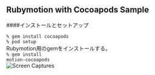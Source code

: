 ## Rubymotion with Cocoapods Sample

####インストールとセットアップ

<code>% gem install cocoapods</code><br>
<code>% pod setup</code><br>
Rubymotion用のgemをインストールする。<br>
<code>% gem install motion-cocoapods</code><br>
![Screen Captures](http://blog.marsbar.us/images/upload/sc_2012-11-11184552.png)
